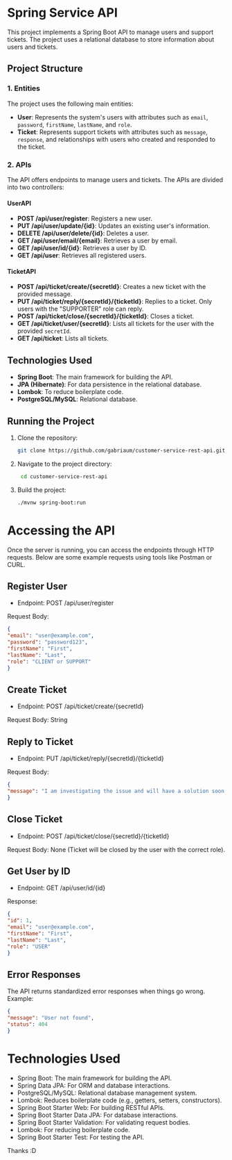 # Spring Service API

This project implements a Spring Boot API to manage users and support tickets. The project uses a relational database to store information about users and tickets.

## Project Structure

### 1. **Entities**
The project uses the following main entities:

- **User**: Represents the system's users with attributes such as `email`, `password`, `firstName`, `lastName`, and `role`.
- **Ticket**: Represents support tickets with attributes such as `message`, `response`, and relationships with users who created and responded to the ticket.

### 2. **APIs**
The API offers endpoints to manage users and tickets. The APIs are divided into two controllers:

#### **UserAPI**
- **POST /api/user/register**: Registers a new user.
- **PUT /api/user/update/{id}**: Updates an existing user's information.
- **DELETE /api/user/delete/{id}**: Deletes a user.
- **GET /api/user/email/{email}**: Retrieves a user by email.
- **GET /api/user/id/{id}**: Retrieves a user by ID.
- **GET /api/user**: Retrieves all registered users.

#### **TicketAPI**
- **POST /api/ticket/create/{secretId}**: Creates a new ticket with the provided message.
- **PUT /api/ticket/reply/{secretId}/{ticketId}**: Replies to a ticket. Only users with the "SUPPORTER" role can reply.
- **POST /api/ticket/close/{secretId}/{ticketId}**: Closes a ticket.
- **GET /api/ticket/user/{secretId}**: Lists all tickets for the user with the provided `secretId`.
- **GET /api/ticket**: Lists all tickets.

## Technologies Used

- **Spring Boot**: The main framework for building the API.
- **JPA (Hibernate)**: For data persistence in the relational database.
- **Lombok**: To reduce boilerplate code.
- **PostgreSQL/MySQL**: Relational database.

## Running the Project

1. Clone the repository:
   ```bash
   git clone https://github.com/gabriaum/customer-service-rest-api.git
   ```
2. Navigate to the project directory:
   ```bash
    cd customer-service-rest-api
    ```
3. Build the project:
   ```bash
   ./mvnw spring-boot:run
   ```

# Accessing the API
Once the server is running, you can access the endpoints through HTTP requests. Below are some example requests using tools like Postman or CURL.
## Register User
* Endpoint: POST /api/user/register 

Request Body:
```json
{
"email": "user@example.com",
"password": "password123",
"firstName": "First",
"lastName": "Last",
"role": "CLIENT or SUPPORT"
}
```

## Create Ticket
* Endpoint: POST /api/ticket/create/{secretId}

Request Body: String

## Reply to Ticket
* Endpoint: PUT /api/ticket/reply/{secretId}/{ticketId}

Request Body:
```json
{
"message": "I am investigating the issue and will have a solution soon."
}
```

## Close Ticket
* Endpoint: POST /api/ticket/close/{secretId}/{ticketId}

Request Body: None (Ticket will be closed by the user with the correct role).

## Get User by ID
* Endpoint: GET /api/user/id/{id}

Response:
```json
{
"id": 1,
"email": "user@example.com",
"firstName": "First",
"lastName": "Last",
"role": "USER"
}
```

## Error Responses
The API returns standardized error responses when things go wrong. Example:

```json
{
"message": "User not found",
"status": 404
}
```

# Technologies Used

* Spring Boot: The main framework for building the API.
* Spring Data JPA: For ORM and database interactions.
* PostgreSQL/MySQL: Relational database management system.
* Lombok: Reduces boilerplate code (e.g., getters, setters, constructors).
* Spring Boot Starter Web: For building RESTful APIs.
* Spring Boot Starter Data JPA: For database interactions.
* Spring Boot Starter Validation: For validating request bodies.
* Lombok: For reducing boilerplate code.
* Spring Boot Starter Test: For testing the API.

Thanks :D